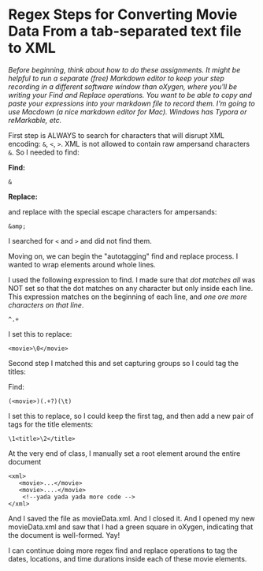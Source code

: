 # Regex Steps for Converting Movie Data From a tab-separated text file to XML

*Before beginning, think about how to do these assignments. It might be helpful to run a separate (free) Markdown editor to keep
your step recording in a different software window than oXygen, where you'll be writing your Find and Replace operations.
You want to be able to copy and paste your expressions into your markdown file to record them. 
I'm going to use Macdown (a nice markdown editor for Mac). Windows has Typora or reMarkable, etc.*


First step is ALWAYS to search for characters that will disrupt XML encoding: 
`&`, `<`, `>`. 
XML is not allowed to contain raw ampersand characters `&`. 
So I needed to find:

**Find:**

```
&
```
**Replace:**

and replace with the special escape characters for ampersands:
```
&amp;
```
I searched for `<` and `>` and did not find them. 


Moving on, we can begin the "autotagging" find and replace process.
I wanted to wrap elements around whole lines. 

I used the following expression to find. 
I made sure that *dot matches all* was NOT set so that
the dot matches on any character but only inside each line. 
This expression matches on the beginning of each line, 
and *one ore more characters on that line*.

```
^.+
```
I set this to replace:
```
<movie>\0</movie>
```

Second step I matched this and set capturing groups so I could tag the titles:

Find: 
```
(<movie>)(.+?)(\t)
```



I set this to replace, so I could keep the first tag, and then add a new pair of tags for the title elements:
```
\1<title>\2</title>
```
At the very end of class, I manually set a root element around the entire document 
```
<xml>
   <movie>...</movie>
   <movie>....</movie>
    <!--yada yada yada more code -->   
</xml>
```

And I saved the file as movieData.xml.
And I closed it.
And I opened my new movieData.xml and saw that I had a green square in oXygen, indicating 
that the document is well-formed. Yay!

I can continue doing more regex find and replace operations to tag the dates, locations, and time durations inside each of these movie elements. 
